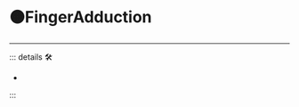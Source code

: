 # 🟠<motor>FingerAdduction</motor>

---

<!-- =================================================== -->
<!-- =================================================== -->
<!-- =================================================== -->
<!-- =================================================== -->
<!-- =================================================== -->
::: details 🛠

-

:::
